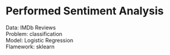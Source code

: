 # Performed Sentiment Analysis
Data: IMDb Reviews<br>
Problem: classification<br>
Model: Logistic Regression<br>
Flamework: sklearn<br>
